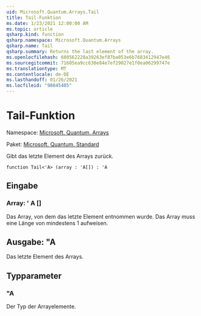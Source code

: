 ```yaml
---
uid: Microsoft.Quantum.Arrays.Tail
title: Tail-Funktion
ms.date: 1/23/2021 12:00:00 AM
ms.topic: article
qsharp.kind: function
qsharp.namespace: Microsoft.Quantum.Arrays
qsharp.name: Tail
qsharp.summary: Returns the last element of the array.
ms.openlocfilehash: 680562228a39263ef87ba053e6b7683412947e46
ms.sourcegitcommit: 71605ea9cc630e84e7ef29027e1f0ea06299747e
ms.translationtype: MT
ms.contentlocale: de-DE
ms.lasthandoff: 01/26/2021
ms.locfileid: "98845405"
---
```

# <a name="tail-function"></a>Tail-Funktion

Namespace: [Microsoft. Quantum. Arrays](xref:Microsoft.Quantum.Arrays)

Paket: [Microsoft. Quantum. Standard](https://nuget.org/packages/Microsoft.Quantum.Standard)


Gibt das letzte Element des Arrays zurück.

```qsharp
function Tail<'A> (array : 'A[]) : 'A
```


## <a name="input"></a>Eingabe

### <a name="array--a"></a>Array: ' A []

Das Array, von dem das letzte Element entnommen wurde. Das Array muss eine Länge von mindestens 1 aufweisen.



## <a name="output--a"></a>Ausgabe: "A

Das letzte Element des Arrays.

## <a name="type-parameters"></a>Typparameter

### <a name="a"></a>"A

Der Typ der Arrayelemente.